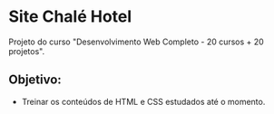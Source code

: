 # Site Chalé Hotel
Projeto do curso "Desenvolvimento Web Completo - 20 cursos + 20 projetos".
## Objetivo:
- Treinar os conteúdos de HTML e CSS estudados até o momento.

